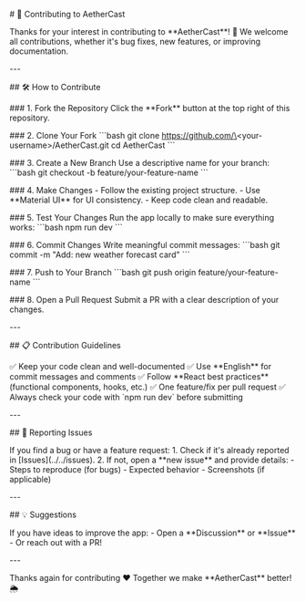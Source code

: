 \# 🙌 Contributing to AetherCast

Thanks for your interest in contributing to \*\*AetherCast\*\*! 🚀 We
welcome all contributions, whether it\'s bug fixes, new features, or
improving documentation.

\-\--

\## 🛠 How to Contribute

\### 1. Fork the Repository Click the \*\*Fork\*\* button at the top
right of this repository.

\### 2. Clone Your Fork \`\`\`bash git clone
https://github.com/\<your-username\>/AetherCast.git cd AetherCast \`\`\`

\### 3. Create a New Branch Use a descriptive name for your branch:
\`\`\`bash git checkout -b feature/your-feature-name \`\`\`

\### 4. Make Changes - Follow the existing project structure.  - Use
\*\*Material UI\*\* for UI consistency.  - Keep code clean and readable.

\### 5. Test Your Changes Run the app locally to make sure everything
works: \`\`\`bash npm run dev \`\`\`

\### 6. Commit Changes Write meaningful commit messages: \`\`\`bash git
commit -m \"Add: new weather forecast card\" \`\`\`

\### 7. Push to Your Branch \`\`\`bash git push origin
feature/your-feature-name \`\`\`

\### 8. Open a Pull Request Submit a PR with a clear description of your
changes.

\-\--

\## 📋 Contribution Guidelines

✅ Keep your code clean and well-documented ✅ Use \*\*English\*\* for
commit messages and comments ✅ Follow \*\*React best practices\*\*
(functional components, hooks, etc.) ✅ One feature/fix per pull request
✅ Always check your code with \`npm run dev\` before submitting

\-\--

\## 🐞 Reporting Issues

If you find a bug or have a feature request: 1. Check if it's already
reported in \[Issues\](../../issues). 2. If not, open a \*\*new
issue\*\* and provide details:  - Steps to reproduce (for bugs)  -
Expected behavior  - Screenshots (if applicable)

\-\--

\## 💡 Suggestions

If you have ideas to improve the app: - Open a \*\*Discussion\*\* or
\*\*Issue\*\*  - Or reach out with a PR!

\-\--

Thanks again for contributing ❤️ Together we make \*\*AetherCast\*\*
better! 🌦️
